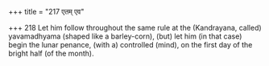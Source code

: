 +++
title = "217 एतम् एव"

+++
218	Let him follow throughout the same rule at the (Kandrayana, called) yavamadhyama (shaped like a barley-corn), (but) let him (in that case) begin the lunar penance, (with a) controlled (mind), on the first day of the bright half (of the month).
